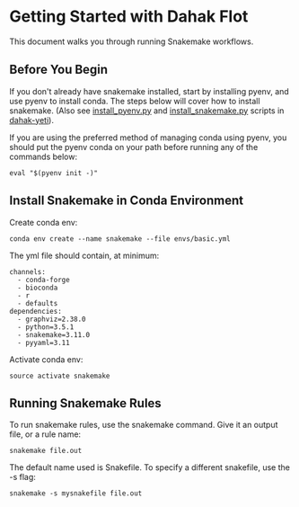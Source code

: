 # Getting Started with Dahak Flot

This document walks you through running Snakemake workflows.

## Before You Begin

If you don't already have snakemake installed, 
start by installing pyenv, and use pyenv to install conda.
The steps below will cover how to install snakemake.
(Also see [install_pyenv.py](https://github.com/charlesreid1/dahak-yeti/blob/master/user_init/install_pyenv.py) 
and [install_snakemake.py](https://github.com/charlesreid1/dahak-yeti/blob/master/user_init/install_snakemake.py)
scripts in [dahak-yeti](https://github.com/charlesreid1/dahak-yeti)).

If you are using the preferred method of managing conda
using pyenv, you should put the pyenv conda on your path
before running any of the commands below:

```
eval "$(pyenv init -)"
```

## Install Snakemake in Conda Environment

Create conda env:

```
conda env create --name snakemake --file envs/basic.yml
```

The yml file should contain, at minimum:

```
channels:
  - conda-forge
  - bioconda
  - r
  - defaults
dependencies:
  - graphviz=2.38.0
  - python=3.5.1
  - snakemake=3.11.0
  - pyyaml=3.11
```

Activate conda env:

```
source activate snakemake
```

## Running Snakemake Rules

To run snakemake rules, use the snakemake command.
Give it an output file, or a rule name:

```
snakemake file.out
```

The default name used is Snakefile. To specify a different snakefile,
use the -s flag:

```
snakemake -s mysnakefile file.out
```

